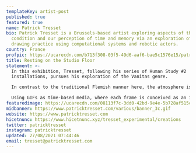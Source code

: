 ```yaml
---
templateKey: artist-post
published: true
featured: true
name: Patrick Tresset
bio: Patrick Tresset is a Brussels-based artist exploring aspects of the human
  condition and our perception of time and memory via an exploration of the
  drawing practice using computational systems and robotic actors.
country: France
profpic: https://ucarecdn.com/b713f308-03f5-49d6-aaf6-bae5c1576e15/patrickt_500c.gif
title: Resting on the Studio Floor
statement: >-
  In this exhibition, Tresset, following his series of Human Study #2
  installations, pursues his exploration of the Vanitas genre. 

  In contrast to the traditional Flemish manner here, the atmosphere is stark, almost grim rather than opulent. But, like all vanitas, these are about life rather than death. They express existence's ineluctability with dry underlying humour.

  Using GIFs as time-based media, where each frame is conceived as an individual artwork, these animations are experiments in stylised minimalist storytelling. 
featuredimage: https://ucarecdn.com/08113f7c-3dd0-42bd-9e4e-5b728af515cd/main_page_patrickt.gif
midbanner: https://www.patricktresset.com/various/banner_3c.gif
website: https://www.patricktresset.com
hicetnunc: https://www.hicetnunc.xyz/tresset_experimental/creations
twitter: patricktresset
instagram: patricktresset
updated: 27/08/2021 07:44:46
email: tresset@patricktresset.com
---
```

